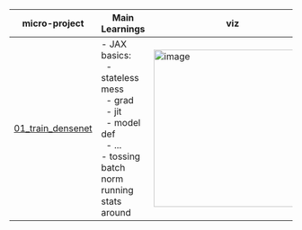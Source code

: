 

| micro-project | Main Learnings | viz |
|-------------|----------------|------------------------|
| [01_train_densenet](./01_train_densenet) |  - JAX basics: <br> &nbsp;&nbsp;- stateless mess <br> &nbsp;&nbsp;- grad <br> &nbsp;&nbsp;- jit <br> &nbsp;&nbsp;- model def <br> &nbsp;&nbsp;- ... <br> - tossing batch norm running stats around  | <img width="280" alt="image" src="https://github.com/user-attachments/assets/b576623e-ae44-4b03-b1f4-849f937d9b87" />|


